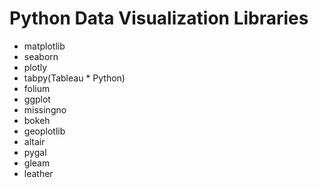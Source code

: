 # Python Data Visualization Libraries

* matplotlib
* seaborn
* plotly
* tabpy(Tableau * Python)
* folium
* ggplot
* missingno
* bokeh
* geoplotlib
* altair
* pygal
* gleam
* leather
